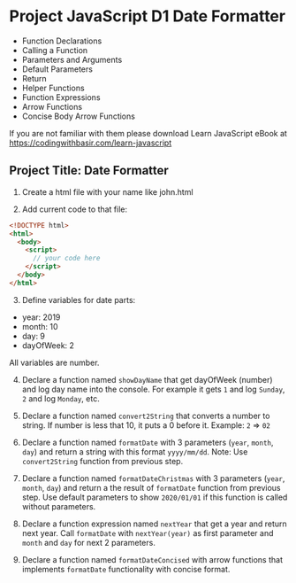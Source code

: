 # Project JavaScript D1 Date Formatter

- Function Declarations
- Calling a Function
- Parameters and Arguments
- Default Parameters
- Return
- Helper Functions
- Function Expressions
- Arrow Functions
- Concise Body Arrow Functions

If you are not familiar with them please download Learn JavaScript eBook at https://codingwithbasir.com/learn-javascript

## Project Title: Date Formatter

1. Create a html file with your name like john.html

2. Add current code to that file:

```html
<!DOCTYPE html>
<html>
  <body>
    <script>
      // your code here
    </script>
  </body>
</html>
```

3. Define variables for date parts:

- year: 2019
- month: 10
- day: 9
- dayOfWeek: 2

All variables are number.

4. Declare a function named `showDayName` that get dayOfWeek (number) and log day name into the console. For example it gets `1` and log `Sunday`, `2` and log `Monday`, etc.

5. Declare a function named `convert2String` that converts a number to string. If number is less that 10, it puts a 0 before it. Example: `2` => `02`

6. Declare a function named `formatDate` with 3 parameters (`year`, `month`, `day`) and return a string with this format `yyyy/mm/dd`. Note: Use `convert2String` function from previous step.

7. Declare a function named `formatDateChristmas` with 3 parameters (`year`, `month`, `day`) and return a the result of `formatDate` function from previous step. Use default parameters to show `2020/01/01` if this function is called without parameters.

8. Declare a function expression named `nextYear` that get a year and return next year. Call `formatDate` with `nextYear(year)` as first parameter and `month` and `day` for next 2 parameters.

9. Declare a function named `formatDateConcised` with arrow functions that implements `formatDate` functionality with concise format.

